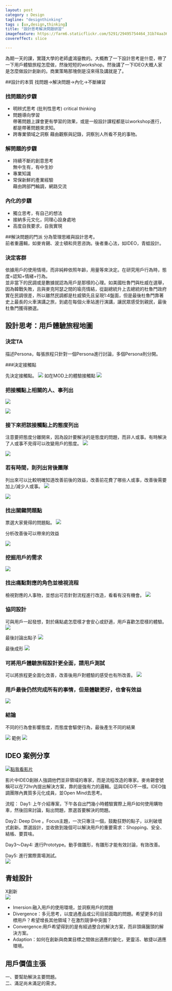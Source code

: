 ```yaml
---
layout: post
category : Design
tagline: "designthinking"
tags : [ux,design,thinking]
title: "設計思考解決問題研習"
imagefeature: https://farm6.staticflickr.com/5291/29495754464_31b74aa36f_o.png
covereffect: slice

---
```


為期一天的課，實踐大學的老師盧鴻鋆教的。大概教了一下設計思考是什麼，帶了一下用戶體驗旅程怎麼做，然後短短的workshop。然後講了一下IDEO大概人家是怎麼做設計創新的。商業策略那塊倒是沒來得及講就是了。


##設計的本質
找問題->解決問題->內化->不斷練習

### 找問題的步驟
- 明辨式思考 (批判性思考) critical thinking  
- 問題導向學習  
  帶著問題上課會更有學習的效果，或是一般設計課程都是以workshop進行，都是帶著問題來求知。  
- 跨專業領域之洞察 
  藉由觀察與記錄，洞察別人所看不見的事物。
  
### 解問題的步驟
- 持續不斷的創意思考  
  無中生有，有中生妙  
- 專業知識  
- 常保新鮮的產業經驗  
  藉由跨部門輪調，網路交流
  
### 內化的步驟
- 獨立思考，有自己的想法
- 接納多元文化，同理心設身處地
- 高度自我要求，自我實現

##解決問題的門派
分為管理思維與設計思考。  
前者重邏輯，如麥肯錫、波士頓和貝恩咨詢。後者重心法，如IDEO，青蛙設計。


### 決定客群
依據用戶的使用情境，而非純粹依照年齡，用量等來決定。在研究用戶行為時，態度=認知+情緒+行為。  
並非當下的民調或是數據就認為用戶是那樣的心理。如美國杜魯門與杜威在選舉，因為韓戰失敗，且與麥克阿瑟之間的瑜亮情結，從副總統升上去總統的杜魯門政府實在民調很差，所以雖然民調都是杜威領先且呈現1:4盤面，但是最後杜魯門靠著史上最長的火車演講之旅，到處在每個火車站進行演講，讓民眾感受到親民，最後杜魯門獲得勝選。

## 設計思考：用戶體驗旅程地圖
### 決定TA 
描述Persona，每張旅程只針對一個Persona進行討論，多個Persona則分開。


###決定接觸點

先決定接觸點。
![](https://farm6.staticflickr.com/5562/30087723806_215599f3f3_o.png)
如在MOD上的體驗接觸點
![](https://farm6.staticflickr.com/5537/30038794921_ec6e8c62b5_o.png)

### 把接觸點上相關的人、事列出
![](https://farm6.staticflickr.com/5293/29494445133_417da108f9_o.png)

![](https://farm6.staticflickr.com/5295/30008591152_23b904f7fa_o.png)

### 接下來把該接觸點上的態度列出
注意要把態度分離開來，因為設計要解決的是態度的問題，而非人或事。有時解決了人或事不見得可以改變用戶的態度。
![](https://farm6.staticflickr.com/5118/29827796670_bc52b6a55b_o.png)

![](https://farm6.staticflickr.com/5522/30008652272_461760a58f_o.png)


### 若有時間，則列出背後團隊
列出來可以比較明確知道改善前後的效益，改善前花費了哪些人或事，改善後需要加上/減少人或事。
![](https://farm6.staticflickr.com/5728/30038998361_503e82684d_o.png)


![](https://farm9.staticflickr.com/8128/29827852620_c2b1d089e4_o.png)

### 找出關鍵問題點
票選大家覺得的問題點。
![](https://farm9.staticflickr.com/8275/29827868690_9c26d0705c_o.png)

分析改善後可以帶來的效益

![](https://farm9.staticflickr.com/8774/29827889800_c080ff61a1_o.png)

### 挖掘用戶的需求
![](https://farm6.staticflickr.com/5144/29494901414_080c21e5eb_o.png)

### 找出痛點對應的角色並檢視流程
檢視對應的人事物，並想出可否針對流程進行改造，看看有沒有機會。
![](https://farm6.staticflickr.com/5545/30088162476_7689d75b37_o.png)

### 協同設計
可與用戶一起發想，對於痛點處怎麼樣才會安心或舒適，用戶喜歡怎麼樣的體驗。
![](https://farm9.staticflickr.com/8403/30008781012_3151616b89_o.png)

最後討論出點子
![](https://farm9.staticflickr.com/8399/29494659213_88b26c6112_o.png)

最後成形
![](https://farm8.staticflickr.com/7503/30008817802_23bee4e5de_o.png)

### 可將用戶體驗旅程設計更全面，請用戶測試
可以將旅程更全面化改善，改善後用戶對體驗的感受也有所改善。
![](https://farm9.staticflickr.com/8601/30123303835_692491a80f_o.png)

### 用戶最後仍然完成所有的事情，但是體驗更好，也會有效益
![](https://farm6.staticflickr.com/5713/30008868112_c4646834ec_o.png)


### 結論
不同的行為會影響態度，而態度會驅使行為，最後產生不同的結果


![](https://farm9.staticflickr.com/8806/30039263671_030a1cf6e2_o.png)
範例
![](https://farm6.staticflickr.com/5448/29495097104_e065cf8f04_o.png)


## IDEO 案例分享

[![點我看影片](https://farm6.staticflickr.com/5327/30039373761_8d93775a99_o.png)](https://www.youtube.com/watch?v=taJOV-YCieI "IDEO如何在五天內完成購物車的設計")

影片中IDEO創辦人強調他們並非領域的專家，而是流程改造的專家。麥肯錫會號稱可以在72hr內提出解決方案，靠的是強有力的邏輯。這與IDEO不一樣。IDEO強調團隊內異質多元化成員，並Open Mind去思考。

流程：
Day1:
上午介紹專案，下午各自出門幾小時體驗實際上用戶如何使用購物車，然後回來討論，點出問題，票選首要解決的問題。

Day2:
Deep Dive 。Focus主題，一次只專注一個，鼓勵狂野的點子，以利破壞式創新。票選設計，並收斂到幾個可以解決用戶的重要需求：Shopping、安全、結帳、要買啥。

Day3～Day4:
進行Prototype。動手做雛形，有雛形才能有效討論，有效改善。

Day5:
進行實際賣場測試。  
![](https://farm9.staticflickr.com/8641/30123748125_7d8eb3fba7_o.jpg)


## 青蛙設計
X創新  
![](https://farm6.staticflickr.com/5035/29495374543_0a53147106_o.png)  

- Imersion:融入用戶的使用環境，並洞察用戶的問題
- Divergence：多元思考，以度過產品或公司目前面臨的問題。希望更多的目標用戶？希望增長其他領域？在激烈競爭中突圍？
- Convergence:用戶希望得到的是有經過整合的解決方案，而非頭痛醫頭的解決方案。
- Adaption：如何在創新與商業目標之間做出適應的變化，更靈活、敏捷以適應環境。



## 用戶價值主張
一、要幫助解決主要問題。  
二、滿足尚未滿足的需求。